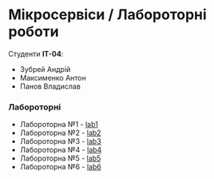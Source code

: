 # Мікросервіси / Лабороторні роботи

Студенти **ІТ-04**:
* Зубрей Андрій
* Максименко Антон
* Панов Владислав

### Лабороторні
* Лабороторна №1 - [lab1](https://github.com/Amaksik/microservices/tree/lab1)
* Лабороторна №2 - [lab2](https://github.com/Amaksik/microservices/tree/lab2)
* Лабороторна №3 - [lab3](https://github.com/Amaksik/microservices/tree/lab3)
* Лабороторна №4 - [lab4](https://github.com/Amaksik/microservices/tree/lab4)
* Лабороторна №5 - [lab5](https://github.com/Amaksik/microservices/tree/lab5)
* Лабороторна №6 - [lab6](https://github.com/Amaksik/microservices/tree/lab6)

